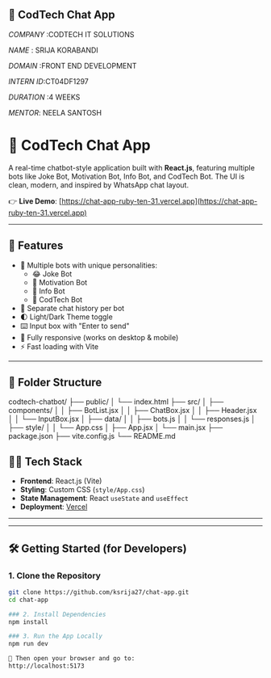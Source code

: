 ## 💬 CodTech Chat App

*COMPANY* :CODTECH IT SOLUTIONS

*NAME* : SRIJA KORABANDI

*DOMAIN* :FRONT END DEVELOPMENT

*INTERN ID*:CT04DF1297

*DURATION* :4 WEEKS

*MENTOR*: NEELA SANTOSH
# 💬 CodTech Chat App

A real-time chatbot-style application built with **React.js**, featuring multiple bots like Joke Bot, Motivation Bot, Info Bot, and CodTech Bot. The UI is clean, modern, and inspired by WhatsApp chat layout.

👉 **Live Demo**: [https://chat-app-ruby-ten-31.vercel.app](https://chat-app-ruby-ten-31.vercel.app)

---

## 🚀 Features

- 🤖 Multiple bots with unique personalities:
  - 😂 Joke Bot
  - 💪 Motivation Bot
  - 🧠 Info Bot
  - 🤖 CodTech Bot
- 💬 Separate chat history per bot
- 🌓 Light/Dark Theme toggle
- ⌨️ Input box with "Enter to send"
- 📱 Fully responsive (works on desktop & mobile)
- ⚡ Fast loading with Vite

---

## 📂 Folder Structure

codtech-chatbot/
├── public/
│ └── index.html
├── src/
│ ├── components/
│ │ ├── BotList.jsx
│ │ ├── ChatBox.jsx
│ │ ├── Header.jsx
│ │ └── InputBox.jsx
│ ├── data/
│ │ ├── bots.js
│ │ └── responses.js
│ ├── style/
│ │ └── App.css
│ ├── App.jsx
│ └── main.jsx
├── package.json
├── vite.config.js
└── README.md

## 🧑‍💻 Tech Stack

- **Frontend**: React.js (Vite)
- **Styling**: Custom CSS (`style/App.css`)
- **State Management**: React `useState` and `useEffect`
- **Deployment**: [Vercel](https://vercel.com)

---


---

## 🛠️ Getting Started (for Developers)

### 1. Clone the Repository

```bash
git clone https://github.com/ksrija27/chat-app.git
cd chat-app

### 2. Install Dependencies
npm install

### 3. Run the App Locally
npm run dev

📍 Then open your browser and go to:
http://localhost:5173

